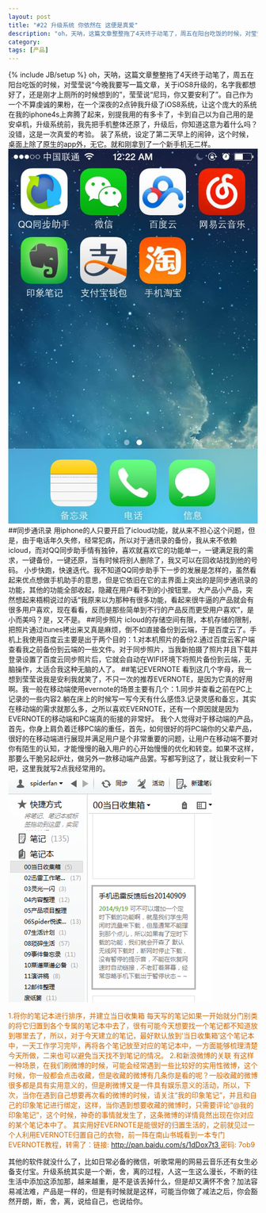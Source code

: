 ```yaml
---
layout: post
title: "#22 升级系统 你依然在 这便是真爱"
description: "oh，天呐，这篇文章整整拖了4天终于动笔了，周五在阳台吃饭的时候，对莹莹说“今晚我要写一篇文章，关于iOS8升级的，名字我都想好了，还是刚才上厕所的时候想到的”，莹莹说“尼玛，你又要安利了”。自己作为一个不算虔诚的果粉，在一个深夜的2点钟我升级了iOS8系统，让这个庞大的系统在我的iphone4s上奔腾了起来，别提我用的有多卡了，卡到自己以为自己用的是安卓机，升级系统前，我先把手机整体还原了，升级后，你知道这意为着什么吗？没错，这是一次真爱的考验。"
category: 
tags: [产品]
---
```

{% include JB/setup %}
oh，天呐，这篇文章整整拖了4天终于动笔了，周五在阳台吃饭的时候，对莹莹说“今晚我要写一篇文章，关于iOS8升级的，名字我都想好了，还是刚才上厕所的时候想到的”，莹莹说“尼玛，你又要安利了”。自己作为一个不算虔诚的果粉，在一个深夜的2点钟我升级了iOS8系统，让这个庞大的系统在我的iphone4s上奔腾了起来，别提我用的有多卡了，卡到自己以为自己用的是安卓机，升级系统前，我先把手机整体还原了，升级后，你知道这意为着什么吗？没错，这是一次真爱的考验。
装了系统，设定了第二天早上的闹钟，这个时候，桌面上除了原生的app外，无它。就和刚拿到了一个新手机无二样。
![EVERNOTE](/assets/themes/de/blog_pic/iphone4s.jpg)
##同步通讯录
用iphone的人只要开启了icloud功能，就从来不担心这个问题，但是，由于电话年久失修，经常犯病，所以对于通讯录的备份，我从来不依赖icloud，而对QQ同步助手情有独钟，喜欢就喜欢它的功能单一，一键满足我的需求，一键备份，一键还原，当有时候将别人删除了，我又可以在回收站找到他的号码。
小步快跑，快速迭代。我不知道QQ同步助手下一步的发展是怎样的，虽然看起来优点想做手机助手的意思，但是它依旧在它的主界面上突出的是同步通讯录的功能，其他的功能全部收起，隐藏在用户看不到的小按钮里。
大产品小产品，突然想起来梧桐说过的话“我原来以为那种有很多功能，看起来很牛逼的产品就会有很多用户喜欢，现在看看，反而是那些简单到不行的产品反而更受用户喜欢”，是小而美吗？是，又不是。
##同步照片
icloud的存储空间有限，本机存储的限制，把照片通过itunes拷出来又真是麻烦，倒不如直接备份到云端，于是百度云了。手机上我使用百度云主要是出于两个目的：1.对本机照片的备份2.通过百度云客户端查看我之前备份到云端的一些文件。对于同步照片，当我新拍摄了照片并且下载并登录设置了百度云同步照片后，它就会自动在WIFI环境下将照片备份到云端，无脑操作，太适合我这种无脑的人了。
##笔记EVERNOTE
看到这几个字母，我一想到莹莹说我是安利我就笑了，不只一次的推荐EVERNOTE，是因为它真的好用啊。我一般在移动端使用evernote的场景主要有几个：1.同步并查看之前在PC上记录的一些内容2.躺在床上的时候写一写今天有什么感悟3.记录灵感和备忘，其实在移动端的需求就那么多，之所以喜欢EVERNOTE，还有一个原因就是因为EVERNOTE的移动端和PC端真的衔接的非常好。
我个人觉得对于移动端的产品，首先，你身上肩负着迁移PC端的重任，首先，如何很好的将PC端你的父辈产品，很好的在移动端进行展现并满足用户是个非常重要的问题，让用户在移动端不要对你有陌生的认知，才能慢慢的融入用户的心开始慢慢的优化和转变。如果不这样，那要么干脆另起炉灶，做另外一款移动端产品罢。写都写到这了，就让我安利一下吧，这里我就写2点我经常用的。
![EVERNOTE](/assets/themes/de/blog_pic/evernote.png)

<font color="CD6600">
 1.将你的笔记本进行排序，并建立当日收集箱
每天写的笔记如果一开始就分门别类的将它归置到各个专属的笔记本中去了，很有可能今天想要找一个笔记都不知道放到哪里去了，所以，对于今天建立的笔记，最好默认放到‘当日收集箱’这个笔记本中，一天工作学习完毕，再将各个笔记放至对应的笔记本中，一方面能够梳理清楚今天所做，二来也可以避免当天找不到笔记的情况。
2.和新浪微博的关联
有这样一种场景，在我们刷微博的时候，可能会经常遇到一些比较好的实用性微博，这个时候，你一般都会点击收藏，但是收藏的微博有几条你是看的呢？一般收藏的微博很多都是具有实用意义的，但是刷微博又是一件具有娱乐意义的活动，所以，下次，当你在遇到自己想要再次看的微博的时候，请关注“我的印象笔记”，并且和自己的印象笔记进行绑定，这样，当你遇到想要收藏的微博时，只需要评论“@我的印象笔记”，这个时候，神奇的事情就发生了，这条微博的详情竟然出现在你对应的某个笔记本中了。
其实用好EVERNOTE是能很好的归置生活的，之前就见过一个人利用EVERNOTE归置自己的衣物，前一阵在南山书城看到一本专门EVERNOTE教程，转需了：链接: <a href="http://pan.baidu.com/s/1dDox7t3">http://pan.baidu.com/s/1dDox7t3 </a>密码: 7ob9</font>

其他的软件就没什么了，比如日常必备的微信，听歌常用的网易云音乐还有女生必备支付宝。升级系统其实是一个断，舍，离的过程，人这一生这么漫长，不断的往生活中添加这添加那，越来越重，是不是该丢掉什么，但是却又满怀不舍？加法容易减法难，产品是一样的，但是有时候就是这样，可能当你做了减法之后，你会豁然开朗，断，舍，离，说给自己，也说给你。
